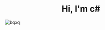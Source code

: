 <h1 align="center">Hi, I'm c#</h1>
<p align="left"> <img src="https://komarev.com/ghpvc/?username=bqxq&label=Profile%20views&color=0e75b6&style=flat" alt="bqxq" /> </p>
